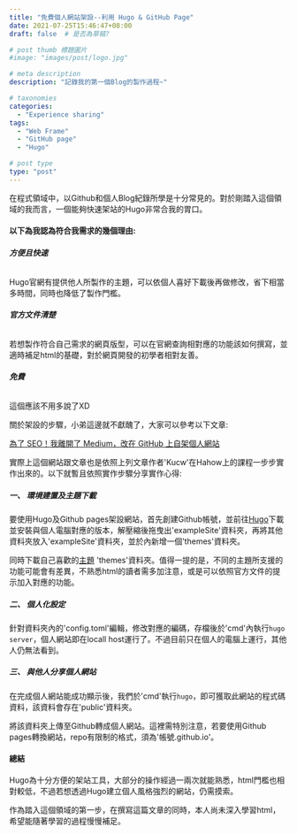 ```yaml
---
title: "免費個人網站架設--利用 Hugo & GitHub Page"
date: 2021-07-25T15:46:47+08:00
draft: false  # 是否為草稿?

# post thumb 標題圖片
#image: "images/post/logo.jpg"

# meta description
description: "記錄我的第一個Blog的製作過程~"

# taxonomies
categories: 
  - "Experience sharing"
tags:
  - "Web Frame"
  - "GitHub page"
  - "Hugo"

# post type
type: "post"
---
```


在程式領域中，以Github和個人Blog紀錄所學是十分常見的。對於剛踏入這個領域的我而言，一個能夠快速架站的Hugo非常合我的胃口。



#### 以下為我認為符合我需求的幾個理由:

###### **方便且快速** 

   Hugo官網有提供他人所製作的主題，可以依個人喜好下載後再做修改，省下相當多時間，同時也降低了製作門檻。   

###### **官方文件清楚** 

   若想製作符合自己需求的網頁版型，可以在官網查詢相對應的功能該如何撰寫，並適時補足html的基礎，對於網頁開發的初學者相對友善。

###### **免費**

   這個應該不用多說了XD


關於架設的步驟，小弟這邊就不獻醜了，大家可以參考以下文章:

[為了 SEO！我離開了 Medium，改在 GitHub 上自架個人網站](https://kucw.github.io/blog/2021/1/from-medium-to-github/)


實際上這個網站跟文章也是依照上列文章作者'Kucw'在Hahow上的課程一步步實作出來的。以下就暫且依照實作步驟分享實作心得:

##### **一、 環境建置及主題下載**

要使用Hugo及Github pages架設網站，首先創建Github帳號，並前往[Hugo](https://github.com/gohugoio/hugo/releases)下載並安裝與個人電腦對應的版本，解壓縮後拖曳出'exampleSite'資料夾，再將其他資料夾放入'exampleSite'資料夾，並於內新增一個'themes'資料夾。

同時下載自己喜歡的[主題](https://themes.gohugo.io/)
'themes'資料夾。值得一提的是，不同的主題所支援的功能可能會有差異，不熟悉html的讀者需多加注意，或是可以依照官方文件的提示加入對應的功能。

##### **二、 個人化設定**

針對資料夾內的'config.toml'編輯，修改對應的編碼，存檔後於'cmd'內執行`hugo server`，個人網站即在locall host運行了。不過目前只在個人的電腦上運行，其他人仍無法看到。

##### **三、 與他人分享個人網站**

在完成個人網站能成功顯示後，我們於'cmd'執行`hugo`，即可獲取此網站的程式碼資料，該資料會存在'public'資料夾。

將該資料夾上傳至Github轉成個人網站。這裡需特別注意，若要使用Github pages轉換網站，repo有限制的格式，須為'帳號.github.io'。

#### **總結**

Hugo為十分方便的架站工具，大部分的操作經過一兩次就能熟悉，html門檻也相對較低，不過若想透過Hugo建立個人風格強烈的網站，仍需摸索。

作為踏入這個領域的第一步，在撰寫這篇文章的同時，本人尚未深入學習html，希望能隨著學習的過程慢慢補足。

